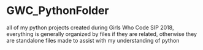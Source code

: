 # GWC_PythonFolder
all of my python projects created during Girls Who Code SIP 2018, everything is generally organized by files if they are related, otherwise they are standalone files made to assist with my understanding of python
